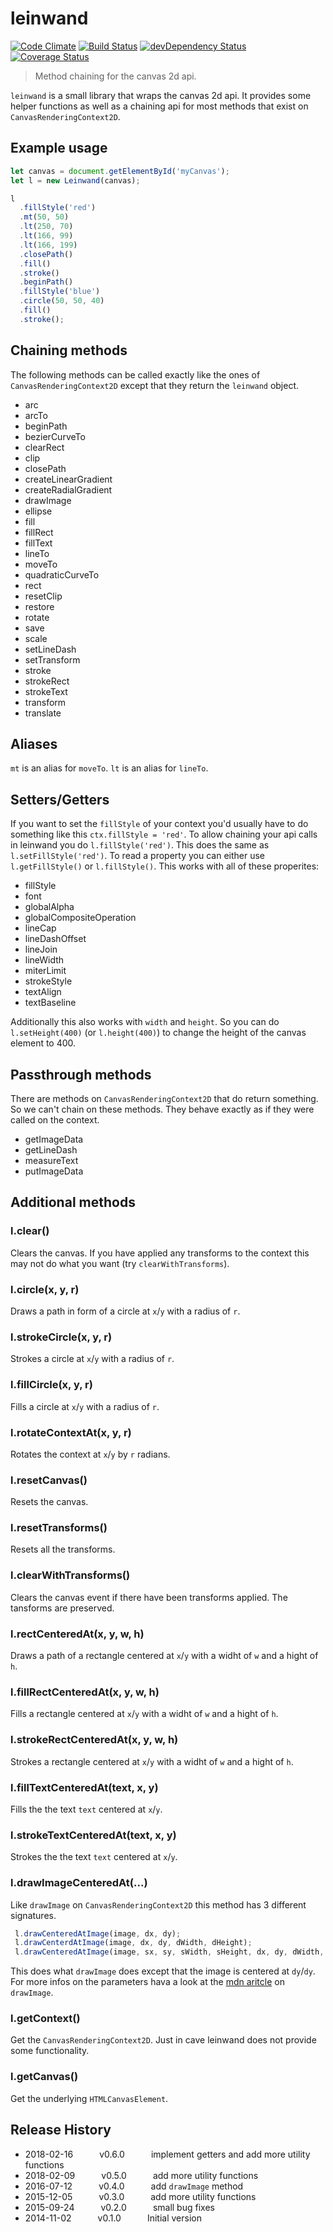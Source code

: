 # leinwand
[![Code Climate](https://codeclimate.com/github/tillarnold/leinwand/badges/gpa.svg)](https://codeclimate.com/github/tillarnold/leinwand)
[![Build Status](https://travis-ci.org/tillarnold/leinwand.svg?branch=master)](https://travis-ci.org/tillarnold/leinwand)
[![devDependency Status](https://david-dm.org/tillarnold/leinwand/dev-status.svg)](https://david-dm.org/tillarnold/leinwand#info=devDependencies)
[![Coverage Status](https://img.shields.io/coveralls/tillarnold/leinwand.svg)](https://coveralls.io/r/tillarnold/leinwand?branch=master)


> Method chaining for the canvas 2d api.

`leinwand` is a small library that wraps the canvas 2d api. It provides some helper functions as well as a chaining api for
most methods that exist on `CanvasRenderingContext2D`.

## Example usage

```js
let canvas = document.getElementById('myCanvas');
let l = new Leinwand(canvas);

l
  .fillStyle('red')
  .mt(50, 50)
  .lt(250, 70)
  .lt(166, 99)
  .lt(166, 199)
  .closePath()
  .fill()
  .stroke()
  .beginPath()
  .fillStyle('blue')
  .circle(50, 50, 40)
  .fill()
  .stroke();

```

## Chaining methods

The following methods can be called exactly like the ones of `CanvasRenderingContext2D` except that they return the `leinwand` object.

- arc
- arcTo
- beginPath
- bezierCurveTo
- clearRect
- clip
- closePath
- createLinearGradient
- createRadialGradient
- drawImage
- ellipse
- fill
- fillRect
- fillText
- lineTo
- moveTo
- quadraticCurveTo
- rect
- resetClip
- restore
- rotate
- save
- scale
- setLineDash
- setTransform
- stroke
- strokeRect
- strokeText
- transform
- translate

## Aliases
`mt` is an alias for `moveTo`. `lt` is an alias for `lineTo`.

## Setters/Getters
If you want to set the `fillStyle` of your context you'd usually have to do something like this `ctx.fillStyle = 'red'`.
To allow chaining your api calls in leinwand you do `l.fillStyle('red')`. This does the same as `l.setFillStyle('red')`.
To read a property you can either use `l.getFillStyle()` or `l.fillStyle()`.
This works with all of these properites:

- fillStyle
- font
- globalAlpha
- globalCompositeOperation
- lineCap
- lineDashOffset
- lineJoin
- lineWidth
- miterLimit
- strokeStyle
- textAlign
- textBaseline

Additionally this also works with `width` and `height`. So you can do `l.setHeight(400)` (or `l.height(400)`) to change the height of the canvas element to 400.
## Passthrough methods
There are methods on `CanvasRenderingContext2D` that do return something. So we can't chain on these methods. They behave exactly as if they were called on the context.

- getImageData
- getLineDash
- measureText
- putImageData

## Additional methods

### l.clear()
Clears the canvas. If you have applied any transforms to the context this may not do what you want (try `clearWithTransforms`).

### l.circle(x, y, r)
Draws a path in form of a circle at `x`/`y` with a radius of `r`.

### l.strokeCircle(x, y, r)
Strokes a circle at `x`/`y` with a radius of `r`.

### l.fillCircle(x, y, r)
Fills a circle at `x`/`y` with a radius of `r`.

### l.rotateContextAt(x, y, r)
Rotates the context at `x`/`y` by `r` radians.

### l.resetCanvas()
Resets the canvas.

### l.resetTransforms()
Resets all the transforms.

### l.clearWithTransforms()
Clears the canvas event if there have been transforms applied. The tansforms are preserved.

### l.rectCenteredAt(x, y, w, h)
Draws a path of a rectangle centered at `x`/`y` with a widht of `w` and a hight of `h`.

### l.fillRectCenteredAt(x, y, w, h)
Fills a rectangle centered at `x`/`y` with a widht of `w` and a hight of `h`.

### l.strokeRectCenteredAt(x, y, w, h)
Strokes a rectangle centered at `x`/`y` with a widht of `w` and a hight of `h`.

### l.fillTextCenteredAt(text, x, y)
Fills the the text `text` centered at `x`/`y`.

### l.strokeTextCenteredAt(text, x, y)
Strokes the the text `text` centered at `x`/`y`.

### l.drawImageCenteredAt(...)
Like `drawImage` on `CanvasRenderingContext2D` this method has 3 different signatures.
```js
 l.drawCenteredAtImage(image, dx, dy);
 l.drawCenterdAtImage(image, dx, dy, dWidth, dHeight);
 l.drawCenteredAtImage(image, sx, sy, sWidth, sHeight, dx, dy, dWidth, dHeight);
```

This does what `drawImage` does except that the image is centered at `dy`/`dy`.
For more infos on the parameters hava a look at the [mdn aritcle](https://developer.mozilla.org/en-US/docs/Web/API/CanvasRenderingContext2D/drawImage) on `drawImage`.

### l.getContext()
Get the `CanvasRenderingContext2D`. Just in cave leinwand does not provide some functionality.

### l.getCanvas()
Get the underlying `HTMLCanvasElement`.

## Release History
* 2018-02-16   v0.6.0   implement getters and add more utility functions
* 2018-02-09   v0.5.0   add more utility functions
* 2016-07-12   v0.4.0   add `drawImage` method
* 2015-12-05   v0.3.0   add more utility functions
* 2015-09-24   v0.2.0   small bug fixes
* 2014-11-02   v0.1.0   Initial version
